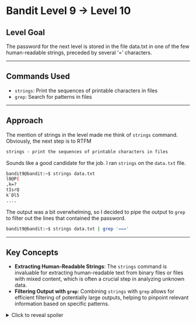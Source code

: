 
# Bandit Level 9 → Level 10

## Level Goal

The password for the next level is stored in the file data.txt in one of the few human-readable strings, preceded by several ‘=’ characters.

***

## Commands Used

- `strings`: Print the sequences of printable characters in files
- `grep`: Search for patterns in files

***

## Approach

The mention of strings in the level made me think of `strings` command. Obviously, the next step is to RTFM

```markdown
strings - print the sequences of printable characters in files
```

Sounds like a good candidate for the job. I ran `strings` on the `data.txt` file.
```bash
bandit9@bandit:~$ strings data.txt
l0@P(
,k=?
tIsrQ
k`Dl5
....
```
The output was a bit overwhelming, so I decided to pipe the output to `grep` to filter out the lines that contained the password.
```bash
bandit9@bandit:~$ strings data.txt | grep '==='
```

***

## Key Concepts

- **Extracting Human-Readable Strings**: The `strings` command is invaluable for extracting human-readable text from binary files or files with mixed content, which is often a crucial step in analyzing unknown data.
- **Filtering Output with `grep`**: Combining `strings` with `grep` allows for efficient filtering of potentially large outputs, helping to pinpoint relevant information based on specific patterns.

<details>
  <summary>Click to reveal spoiler</summary>

  The password is FGUW5ilLVJrxX9kMYMmlN4MgbpfMiqey 
</details>

